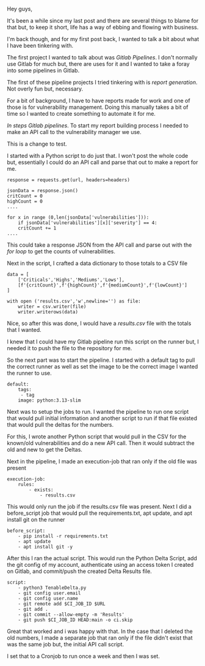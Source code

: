 Hey guys,

It's been a while since my last post and there are several things to blame for that but, to keep it short, life has a way of ebbing and flowing with business.

I'm back though, and for my first post back, I wanted to talk a bit about what I have been tinkering with.

The first project I wanted to talk about was *Gitlab Pipelines*. I don't normally use Gitlab for much but, there are uses for it and I wanted to take a foray into some pipelines in Gitlab.

The first of these pipeline projects I tried tinkering with is *report generation*. Not overly fun but, necessary. 

For a bit of background, I have to have reports made for work and one of those is for vulnerability management. Doing this manually takes a bit of time so I wanted to create something to automate it for me.

*In steps Gitlab pipelines*. To start my report building process I needed to make an API call to the vulnerability manager we use.

This is a change to test.

I started with a Python script to do just that. I won't post the whole code but, essentially I could do an API call and parse that out to make a report for me.

```
response = requests.get(url, headers=headers)

jsonData = response.json()
critCount = 0
highCount = 0
....

for x in range (0,len(jsonData['vulnerabilities'])):
	if jsonData['vulnerabilities'][x]['severity'] == 4:
	critCount += 1
....
```

This could take a response JSON from the API call and parse out with the *for loop* to get the counts of vulnerabilities.

Next in the script, I crafted a data dictionary to those totals to a CSV file

```
data = [
	['Criticals','Highs','Mediums','Lows'],
	[f'{critCount}',f'{highCount}',f'{mediumCount}',f'{lowCount}']
]

with open ('results.csv','w',newline='') as file:
	writer = csv.writer(file)
	writer.writerows(data)
```

Nice, so after this was done, I would have a *results.csv* file with the totals that I wanted.

I knew that I could have my Gitlab pipeline run this script on the runner but, I needed it to push the file to the repository for me.

So the next part was to start the pipeline. I started with a default tag to pull the correct runner as well as set the image to be the correct image I wanted the runner to use.

```
default:
	tags:
	 - tag
	image: python:3.13-slim
```

Next was to setup the jobs to run. I wanted the pipeline to run one script that would pull initial information and another script to run if that file existed that would pull the deltas for the numbers.

For this, I wrote another Python script that would pull in the CSV for the known/old vulnerabilities and do a new API call. Then it would subtract the old and new to get the Deltas.

Next in the pipeline, I made an execution-job that ran only if the old file was present

```
execution-job:
	rules:
		- exists:
			- results.csv
```

This would only run the job if the results.csv file was present. Next I did a before_script job that would pull the requirements.txt, apt update, and apt install git on the runner

```
before_script:
	- pip install -r requirements.txt
	- apt update
	- apt install git -y
```

After this I ran the actual script. This would run the Python Delta Script, add the git config of my account, authenticate using an access token I created on Gitlab, and commit/push the created Delta Results file.

```
script:
	- python3 TenableDelta.py
	- git config user.email
	- git config user.name
	- git remote add $CI_JOB_ID $URL
	- git add .
	- git commit --allow-empty -m 'Results'
	- git push $CI_JOB_ID HEAD:main -o ci.skip
```

Great that worked and i was happy with that. In the case that I deleted the old numbers, I made a separate job that ran only if the file didn't exist that was the same job but, the initial API call script.

I set that to a Cronjob to run once a week and then I was set. 
